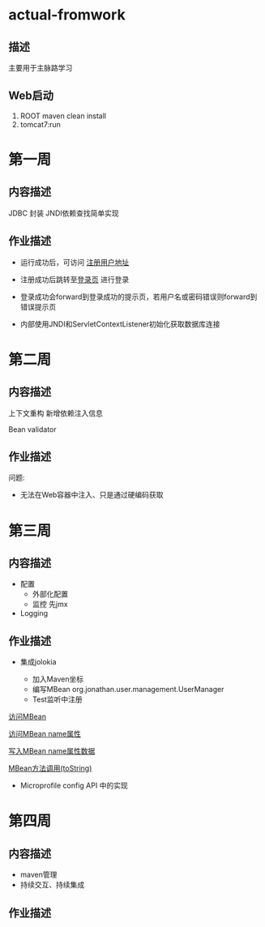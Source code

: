 # actual-fromwork
## 描述
主要用于主脉路学习
## Web启动
1. ROOT maven  clean <next> install
2. tomcat7:run

# 第一周
## 内容描述
JDBC 封装
JNDI依赖查找简单实现
## 作业描述
- 运行成功后，可访问 [注册用户地址](http://localhost:8080/register-form)

- 注册成功后跳转至[登录页](http://localhost:8080/login-form) 进行登录

- 登录成功会forward到登录成功的提示页，若用户名或密码错误则forward到错误提示页

- 内部使用JNDI和ServletContextListener初始化获取数据库连接

# 第二周
## 内容描述
上下文重构 新增依赖注入信息

Bean validator
## 作业描述
问题:

- 无法在Web容器中注入、只是通过硬编码获取

# 第三周
## 内容描述
- 配置
  - 外部化配置
  - 监控 先jmx
- Logging
## 作业描述
- 集成jolokia

  - 加入Maven坐标
  - 编写MBean org.jonathan.user.management.UserManager
  - Test监听中注册

[访问MBean](http://127.0.0.1:8080/jolokia/read/org.jonathan.user.doman.user.jmx:type=UserManager)

[访问MBean name属性](http://127.0.0.1:8080/jolokia/read/org.jonathan.user.doman.user.jmx:type=UserManager/Name)

[写入MBean name属性数据](http://127.0.0.1:8080/jolokia/write/org.jonathan.user.doman.user.jmx:type=UserManager/Name/hello)

[MBean方法调用(toString)](http://127.0.0.1:8080/jolokia/exec/org.jonathan.user.doman.user.jmx:type=UserManager/toString)

- Microprofile config API 中的实现

# 第四周
## 内容描述

- maven管理
- 持续交互、持续集成
## 作业描述